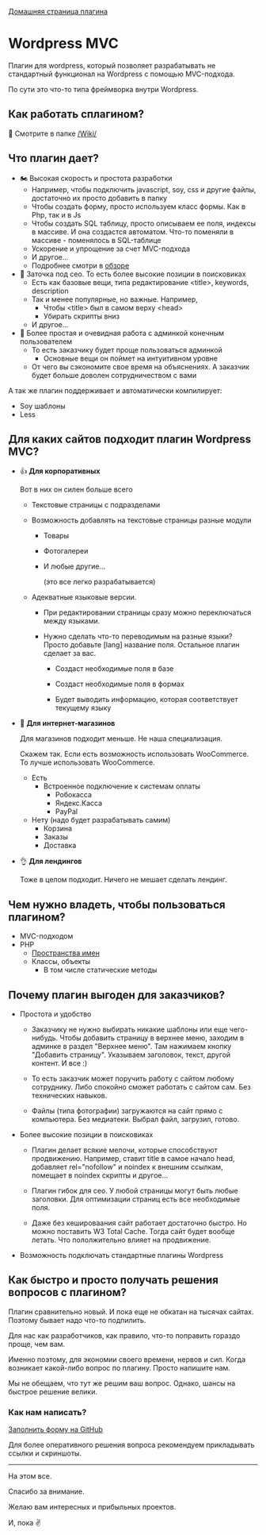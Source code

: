 [Домашняя страница плагина](https://github.com/mavlutovr/wordpressmvc)

# Wordpress MVC

Плагин для wordpress, который позволяет разрабатывать не стандартный функционал на Wordpress с помощью MVC-подхода.

По сути это что-то типа фреймворка внутри Wordpress.

## Как работать сплагином?

:book: Смотрите в папке [/Wiki/](https://github.com/mavlutovr/wordpressmvc/tree/master/Wiki)

## Что плагин дает?

* :motorcycle: Высокая скорость и простота разработки
  * Например, чтобы подключить javascript, soy, css и другие файлы, достаточно их просто добавить в папку
  * Чтобы создать форму, просто используем класс формы. Как в Php, так и в Js
  * Чтобы создать SQL таблицу, просто описываем ее поля, индексы в массиве. И она создастся автоматом. Что-то поменяли в массиве - поменялось в SQL-таблице
  * Ускорение и упрощение за счет MVC-подхода
  * И другое...
  * Подробнее смотри в [обзоре](https://github.com/mavlutovr/wordpressmvc/blob/master/Wiki/1.%20Обзор.md)
* :volcano: Заточка под сео. То есть более высокие позиции в поисковиках
  * Есть как базовые вещи, типа редактирование \<title\>, keywords, description
  * Так и менее популярные, но важные. Например, 
    * Чтобы \<title\> был в самом верху \<head\>
    * Убирать скрипты вниз
  * И другое...
* :paperclip: Более простая и очевидная работа с админкой конечным пользователем
  * То есть заказчику будет проще пользоваться админкой
    * Основные вещи он поймет на интуитивном уровне
  * От чего вы сэкономите свое время на объяснениях. А заказчик будет больше доволен сотрудничеством с вами

А так же плагин поддерживает и автоматически компилирует:

* Soy шаблоны
* Less

## Для каких сайтов подходит плагин Wordpress MVC?

- :thumbsup: **Для корпоративных**

  Вот в них он силен больше всего

  - Текстовые страницы с подразделами

  - Возможность добавлять на текстовые страницы разные модули

    - Товары

    - Фотогалереи

    - И любые другие...

      (это все легко разрабатывается)

  - Адекватные языковые версии. 

  	- При редактировании страницы сразу можно переключаться между языками.
  	
  	- Нужно сделать что-то переводимым на разные языки? Просто добавьте [lang] название
  	 поля. Остальное плагин сделает за вас.

  		- Создаст необходимые поля в базе
  			
  		- Создаст необходимые поля в формах
  			
  		- Будет выводить информацию, которая соответствует текущему языку

- :thinking: **Для интернет-магазинов**

  Для магазинов подходит меньше. 
  Не наша специализация. 

  Скажем так. Если есть возможность использовать WooCommerce. То лучше использовать WooCommerce.

  - Есть
    - Встроенное подключение к системам оплаты
      - Робокасса
      - Яндекс.Касса
      - PayPal
  - Нету (надо будет разрабатывать самим)
    - Корзина
    - Заказы
    - Доставка

- :ok_hand: **Для лендингов**

  Тоже в целом подходит. 
  Ничего не мешает сделать лендинг. 

## Чем нужно владеть, чтобы пользоваться плагином?

* MVC-подходом
* PHP
	* [Пространства имен](https://habr.com/post/132736/)
	* Классы, объекты
		* В том числе статические методы

## Почему плагин выгоден для заказчиков?

* Простота и удобство

  * Заказчику не нужно выбирать никакие шаблоны или еще чего-нибудь. Чтобы добавить 
  страницу в верхнее меню, заходим в админке в раздел "Верхнее меню". Там нажимаем 
  кнопку "Добавить страницу". Указываем заголовок, текст, другой контент. И все :)

  * То есть заказчик может поручить работу с сайтом любому сотруднику. Либо спокойно 
  сможет работать с сайтом сам. Без технических навыков.

  * Файлы (типа фотографии) загружаются на сайт прямо с компьютера. Без медиатеки. 
  Выбрал файл, загрузил, готово.
  
* Более высокие позиции в поисковиках

  * Плагин делает всякие мелочи, которые способствуют продвижению. Например, ставит 
  title в самое начало head, добавляет rel="nofollow" и noindex к внешним ссылкам, 
  помещает в noindex скрипты и другое...

  * Плагин гибок для сео. У любой страницы могут быть любые заголовки. 
  Для оптимизации страниц есть все необходимые поля. 

  * Даже без кешироваания сайт работает достаточно быстро. Но можно поставить 
  W3 Total Cache. Тогда сайт будет вообще летать. Что пололжительно
  влияет на продвижение.
  
* Возможность подключать стандартные плагины Wordpress

## Как быстро и просто получать решения вопросов с плагином?

Плагин сравнительно новый. И пока еще не обкатан на тысячах сайтах. Поэтому бывает надо что-то подпилить.

Для нас как разработчиков, как правило, что-то поправить гораздо проще, чем вам.

Именно поэтому, для экономии своего времени, нервов и сил. Когда возникает какой-либо вопрос по плагину. Просто напишите нам.

Мы не обещаем, что тут же решим ваш вопрос. Однако, шансы на быстрое решение велики.

### Как нам написать?

[Заполнить форму на GitHub](https://github.com/mavlutovr/wordpressmvc/issues/new)

Для более оперативного решения вопроса рекомендуем прикладывать ссылки и скриншоты.

---

На этом все.

Спасибо за внимание.

Желаю вам интересных и прибыльных проектов.

И, пока :v:

